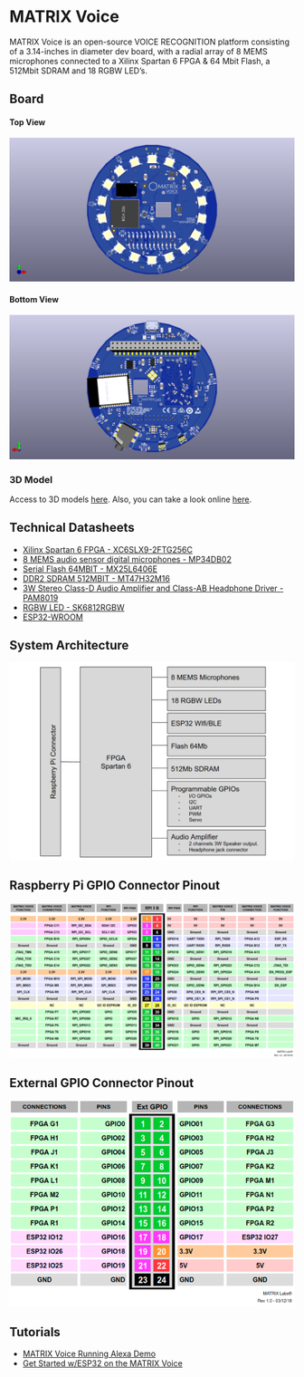 
# MATRIX Voice

MATRIX Voice is an open-source VOICE RECOGNITION platform consisting of a 3.14-inches in diameter dev board, with a radial array of 8 MEMS microphones connected to a Xilinx Spartan 6 FPGA & 64 Mbit Flash, a 512Mbit SDRAM and 18 RGBW LED’s.

## Board

#### Top View
![Voice Top Image](../img/matrix-voice-top.png)

#### Bottom View
![Voice Back Image](../img/matrix-voice-back.png)

### 3D Model
Access to 3D models [here](https://github.com/matrix-io/matrixio-models/tree/master/matrix-voice). Also, you can take a look online [here](http://a360.co/2IiewhY).

## Technical Datasheets

- [Xilinx Spartan 6 FPGA - XC6SLX9-2FTG256C](http://www.xilinx.com/support/documentation/data_sheets/ds160.pdf)
- [8 MEMS audio sensor digital microphones - MP34DB02](https://www1.iodparts.com/datasheets/stmicroelectronics-microphones-dm00111225.pdf)
- [Serial Flash 64MBIT - MX25L6406E](http://www.macronix.com/Lists/Datasheet/Attachments/6681/MX25L6406E,%203V,%2064Mb,%20v1.9.pdf)
- [DDR2 SDRAM 512MBIT - MT47H32M16](http://www.micron.com/~/media/Documents/Products/Data%20Sheet/DRAM/DDR2/512MbDDR2.pdf)
- [3W Stereo Class-D Audio Amplifier and Class-AB Headphone Driver - PAM8019](https://www.diodes.com/assets/Datasheets/PAM8019.pdf)
- [RGBW LED - SK6812RGBW](http://blinkinlabs.com/wp-content/uploads/2016/01/SK6812RGBW-datasheet.pdf)
- [ESP32-WROOM](http://espressif.com/sites/default/files/documentation/esp-wroom-32_datasheet_en.pdf)

## System Architecture

![Voice Diagram](../img/matrix-voice-diagram.png)

## Raspberry Pi GPIO Connector Pinout

![RPIGPIO](../img/matrix-voice-rpgpio-pinout.png)

## External GPIO Connector Pinout

![EXTGPIO](../img/matrix-voice-extpio-pinout.png)

## Tutorials

- [MATRIX Voice Running Alexa Demo](https://www.hackster.io/matrix-labs/matrix-voice-running-alexa-demo-in-hands-free-mode-404aa3)
- [Get Started w/ESP32 on the MATRIX Voice](https://www.hackster.io/matrix-labs/get-started-w-esp32-on-the-matrix-voice-d01e0d)
